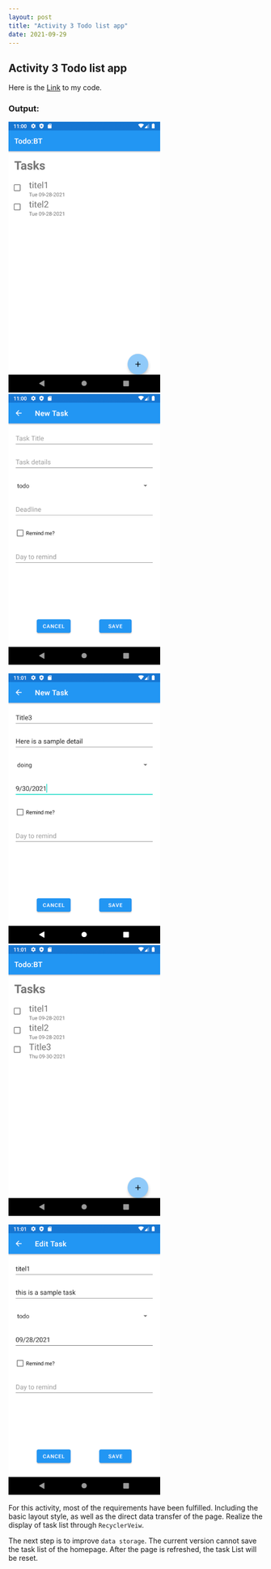 ```yaml
---
layout: post
title: "Activity 3 Todo list app"
date: 2021-09-29
---
```



## Activity 3 Todo list app
Here is the [Link](https://github.com/BingfanTian96/NEU_CS5520_21Fall/tree/main/TaskIt_A3_project) to my code. 

### Output:
<p float="left">
    <img src="https://raw.githubusercontent.com/BingfanTian96/NEU_CS5520_21Fall/main/TaskIt_A3_project/img/main.png" width="300" />
    <img src="https://raw.githubusercontent.com/BingfanTian96/NEU_CS5520_21Fall/main/TaskIt_A3_project/img/addNewTask.png" width="300" />
</p>
<p float="left">
    <img src="https://raw.githubusercontent.com/BingfanTian96/NEU_CS5520_21Fall/main/TaskIt_A3_project/img/createNewTask.png" width="300" />
    <img src="https://raw.githubusercontent.com/BingfanTian96/NEU_CS5520_21Fall/main/TaskIt_A3_project/img/resultOfAddNew.png" width="300" />
</p>
<p float="left">
    <img src="https://raw.githubusercontent.com/BingfanTian96/NEU_CS5520_21Fall/main/TaskIt_A3_project/img/EditTask.png" width="300" />
  
</p>


For this activity, most of the requirements have been fulfilled. Including the basic layout style, as well as the direct data transfer of the page. Realize the display of task list through `RecyclerVeiw`.

The next step is to improve `data storage`. The current version cannot save the task list of the homepage. After the page is refreshed, the task List will be reset.
